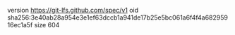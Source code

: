version https://git-lfs.github.com/spec/v1
oid sha256:3e40ab28a954e3e1ef63dccb1a941de17b25e5bc061a6f4f4a68295916ec1a5f
size 604
